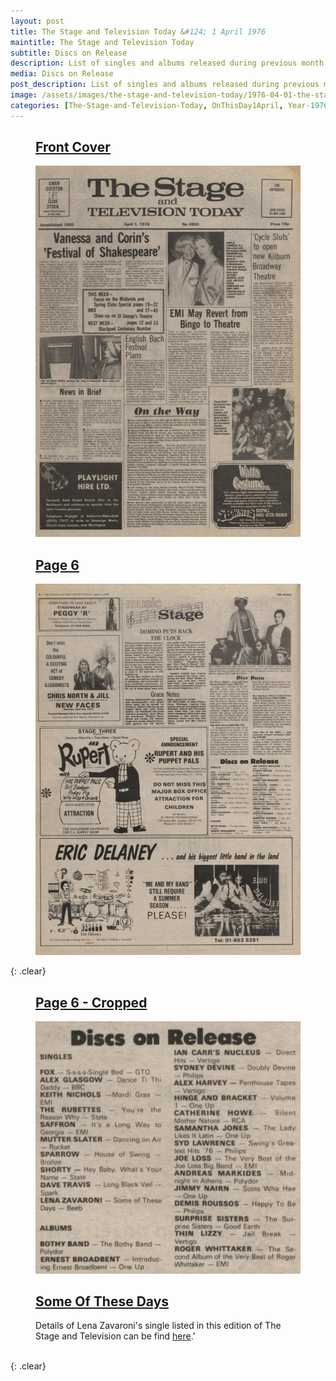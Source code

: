 ```yaml
---
layout: post
title: The Stage and Television Today &#124; 1 April 1976
maintitle: The Stage and Television Today
subtitle: Discs on Release
description: List of singles and albums released during previous month.
media: Discs on Release
post_description: List of singles and albums released during previous month.
image: /assets/images/the-stage-and-television-today/1976-04-01-the-stage-and-television-today-front-cover.png
categories: [The-Stage-and-Television-Today, OnThisDay1April, Year-1976]
---
```


<figure class="fig1">
<figcaption>
<h2 id="cover"><a href="#cover">Front Cover</a></h2>
</figcaption>
<a href="/assets/images/the-stage-and-television-today/1976-04-01-the-stage-and-television-today-front-cover.png"><img src="/assets/images/the-stage-and-television-today/1976-04-01-the-stage-and-television-today-front-cover.png" class="full-width zoom-in"></a>
</figure>

<figure class="fig2">
<figcaption>
<h2 id="page-6"><a href="#page-6">Page 6</a></h2>
</figcaption>
<a href="/assets/images/the-stage-and-television-today/1976-04-01-the-stage-and-television-today-page-6.png"><img src="/assets/images/the-stage-and-television-today/1976-04-01-the-stage-and-television-today-page-6.png" class="full-width zoom-in"></a>
</figure>

{: .clear}

<figure class="fig1">
<figcaption>
<h2 id="cropped"><a href="#cropped">Page 6 - Cropped</a></h2>
</figcaption>
<a href="/assets/images/the-stage-and-television-today/1976-04-01-the-stage-and-television-today-page-6-cropped.png"><img src="/assets/images/the-stage-and-television-today/1976-04-01-the-stage-and-television-today-page-6-cropped.png" class="full-width zoom-in"></a>
</figure>

<figure class="fig2">
<h2 id="single"><a href="#single">Some Of These Days</a></h2>
Details of Lena Zavaroni's single listed in this edition of The Stage and Television can be find <a href="/discography/singles/1976-03-26-some-of-these-days-uk">here</a>.'
</figure>

<br />{: .clear}

